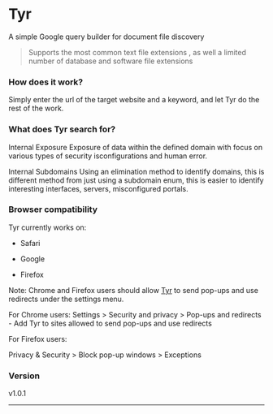 # Tyr
A simple Google query builder for document file discovery

> Supports the most common text file extensions , as well a limited number of database and software file extensions  

### How does it work?

Simply enter the url of the target website and a keyword, and let Tyr do the rest of the work.

### What does Tyr search for?
Internal Exposure
Exposure of data within the defined domain with focus on various types of security isconfigurations and human error.

Internal Subdomains 
Using an elimination method to identify domains, this is different method from just using a subdomain enum, this is easier to identify interesting interfaces, servers, misconfigured portals.


### Browser compatibility

Tyr currently works on:

* Safari

* Google

* Firefox

Note: Chrome and Firefox users should allow [Tyr](https://ex16x41.github.io/Tyr/) to send pop-ups and use redirects under the settings menu.

For Chrome users:
Settings > Security and privacy > Pop-ups and redirects  - Add Tyr to sites allowed to send pop-ups and use redirects

For Firefox users:

Privacy & Security > Block pop-up windows > Exceptions

### Version

v1.0.1

- - - -
